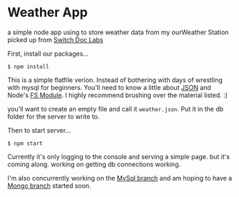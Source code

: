 # Weather App
a simple node app using <DB> to store weather data from my ourWeather Station picked up from [Switch Doc Labs](https://github.com/switchdoclabs/OurWeatherWeatherPlus)

First, install our packages...

`$ npm install`

This is a simple flatfile verion. Instead of bothering with days of wrestling with mysql for beginners. You'll need to know a little about [JSON](https://developer.mozilla.org/en-US/docs/Web/JavaScript/Reference/Global_Objects/JSON) and Node's [FS Module](https://nodejs.org/api/fs.html#fs_file_system). I highly recommend brushing over the material listed. :)

you'll want to create an empty file and call it `weather.json`. Put it in the db folder for the server to write to.

Then to start server...

`$ npm start`

Currently it's only logging to the console and serving a simple page. but it's coming along. working on getting db connections working.

I'm also concurrently working on the [MySql branch](https://github.com/zerosquadron/weatherApp/tree/mysql) and am hoping to have a [Mongo branch](https://github.com/zerosquadron/weatherApp/tree/mongodb) started soon.
